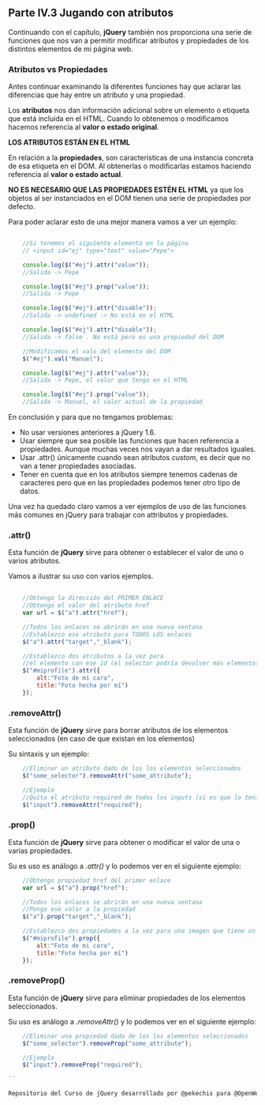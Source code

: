 ## Parte IV.3 Jugando con atributos

Continuando con el capítulo, **jQuery** también nos proporciona una serie de funciones que nos van a permitir modificar atributos y propiedades de los distintos elementos de mi página web.

### Atributos vs Propiedades

Antes continuar examinando la diferentes funciones hay que aclarar las diferencias que hay entre un atributo y una propiedad.

Los **atributos** nos dan información adicional sobre un elemento o etiqueta que está incluida en el HTML. Cuando lo obtenemos o modificamos hacemos referencia al **valor o estado original**.

**LOS ATRIBUTOS ESTÁN EN EL HTML**

En relación a la **propiedades**, son características de una instancia concreta de esa etiqueta en el DOM. Al obtenerlas o modificarlas estamos haciendo referencia al **valor o estado actual**.

**NO ES NECESARIO QUE LAS PROPIEDADES ESTÉN EL HTML** ya que los objetos al ser instanciados en el DOM tienen una serie de propiedades por defecto.

Para poder aclarar esto de una mejor manera vamos a ver un ejemplo:

```js

    //Si tenemos el siguiente elemento en la página
    // <input id="ej" type="text" value="Pepe">

    console.log($("#ej").attr("value"));
    //Salida -> Pepe

    console.log($("#ej").prop("value"));
    //Salida -> Pepe

    console.log($("#ej").attr("disable"));
    //Salida -> undefined -> No está en el HTML

    console.log($("#ej").attr("disable"));
    //Salida -> false . No está pero es una propiedad del DOM

    //Modificamos el valo del elemento del DOM
    $("#ej").val("Manuel");

    console.log($("#ej").attr("value"));
    //Salida -> Pepe, el valor que tengo en el HTML

    console.log($("#ej").prop("value"));
    //Salida -> Manuel, el valor actual de la propiedad

```

En conclusión y para que no tengamos problemas:

* No usar versiones anteriores a jQuery 1.6.
* Usar siempre que sea posible las funciones que hacen referencia a propiedades. Aunque muchas veces nos vayan a dar resultados iguales.
* Usar .attr() únicamente cuando sean atributos _custom_, es decir que no van a tener propiedades asociadas.
* Tener en cuenta que en los atributos siempre tenemos cadenas de caracteres pero que en las propiedades podemos tener otro tipo de datos.

Una vez ha quedado claro vamos a ver ejemplos de uso de las funciones más comunes en jQuery para trabajar con attributos y propiedades.

### .attr()

Esta función de **jQuery** sirve para obtener o establecer el valor de uno o varios atributos.

Vamos a ilustrar su uso con varios ejemplos.

```js
    
    //Obtengo la dirección del PRIMER ENLACE
    //Obtengo el valor del atributo href
    var url = $("a").attr("href");

    //Todos los enlaces se abrirán en una nueva ventana
    //Establezco ese atributo para TODOS LOS enlaces
    $("a").attr("target","_blank");

    //Establezco dos atributos a la vez para 
    //el elemento con ese id (el selector podría devolver más elementos)
    $("#miprofile").attr({
        alt:"Foto de mi cara",
        title:"Foto hecha por mí")
    });


```

### .removeAttr()

Esta función de **jQuery** sirve para borrar atributos de los elementos seleccionados (en caso de que existan en los elementos)

Su sintaxis y un ejemplo:

```js
    //Eliminar un atributo dado de los los elementos seleccionados
    $("some_selector").removeAttr("some_attribute");

    //Ejemplo
    //Quita el atributo required de todos los inputs (si es que lo tenían)
    $("input").removeAttr("required");

```

### .prop()

Esta función de **jQuery** sirve para obtener o  modificar el valor de una o varias propiedades.


Su es uso es análogo a _.attr()_ y lo podemos ver en el siguiente ejemplo:

```js
    //Obtengo propiedad href del primer enlace
    var url = $("a").prop("href");

    //Todos los enlaces se abrirán en una nueva ventana
    //Pongo ese valor a la propiedad
    $("a").prop("target","_blank");

    //Establezco dos propiedades a la vez para una imagen que tiene un id
    $("#miprofile").prop({
        alt:"Foto de mi cara",
        title:"Foto hecha por mí")
    });

```

### .removeProp()

Esta función de **jQuery** sirve para eliminar propiedades de los elementos seleccionados.

Su uso es análogo a _.removeAttr()_ y lo podemos ver en el siguiente ejemplo:

```js
    //Eliminar una propiedad dada de los los elementos seleccionados
    $("some_selector").removeProp("some_attribute");

    //Ejemplo
    $("input").removeProp("required");

``

Repositorio del Curso de jQuery desarrollado por @pekechis para @OpenWebinars
